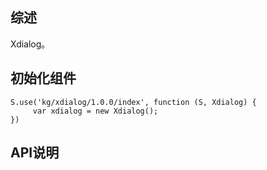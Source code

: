 ## 综述

Xdialog。

## 初始化组件
		
    S.use('kg/xdialog/1.0.0/index', function (S, Xdialog) {
         var xdialog = new Xdialog();
    })

## API说明
